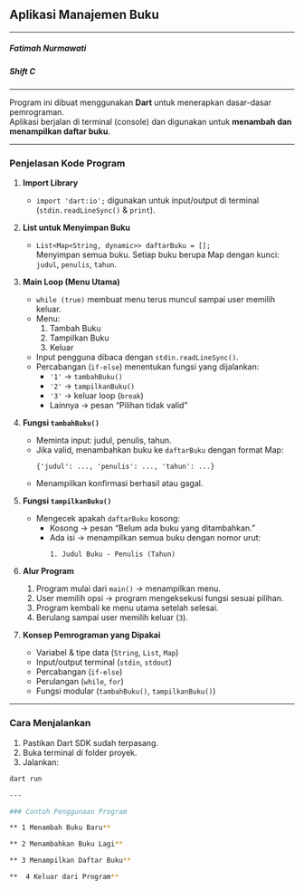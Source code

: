 ## Aplikasi Manajemen Buku 
---
##### Fatimah Nurmawati
##### Shift C
---

Program ini dibuat menggunakan **Dart** untuk menerapkan dasar-dasar pemrograman.  
Aplikasi berjalan di terminal (console) dan digunakan untuk **menambah dan menampilkan daftar buku**.

---

### Penjelasan Kode Program

1. **Import Library**
   - `import 'dart:io';` digunakan untuk input/output di terminal (`stdin.readLineSync()` & `print`).

2. **List untuk Menyimpan Buku**
   - `List<Map<String, dynamic>> daftarBuku = [];`  
     Menyimpan semua buku. Setiap buku berupa Map dengan kunci: `judul`, `penulis`, `tahun`.

3. **Main Loop (Menu Utama)**
   - `while (true)` membuat menu terus muncul sampai user memilih keluar.  
   - Menu:
     1. Tambah Buku  
     2. Tampilkan Buku  
     3. Keluar  
   - Input pengguna dibaca dengan `stdin.readLineSync()`.  
   - Percabangan (`if-else`) menentukan fungsi yang dijalankan:
     - `'1'` → `tambahBuku()`  
     - `'2'` → `tampilkanBuku()`  
     - `'3'` → keluar loop (`break`)  
     - Lainnya → pesan “Pilihan tidak valid”

4. **Fungsi `tambahBuku()`**
   - Meminta input: judul, penulis, tahun.  
   - Jika valid, menambahkan buku ke `daftarBuku` dengan format Map:
     ```
     {'judul': ..., 'penulis': ..., 'tahun': ...}
     ```
   - Menampilkan konfirmasi berhasil atau gagal.

5. **Fungsi `tampilkanBuku()`**
   - Mengecek apakah `daftarBuku` kosong:
     - Kosong → pesan “Belum ada buku yang ditambahkan.”  
     - Ada isi → menampilkan semua buku dengan nomor urut:
       ```
       1. Judul Buku - Penulis (Tahun)
       ```

6. **Alur Program**
   1. Program mulai dari `main()` → menampilkan menu.  
   2. User memilih opsi → program mengeksekusi fungsi sesuai pilihan.  
   3. Program kembali ke menu utama setelah selesai.  
   4. Berulang sampai user memilih keluar (`3`).

7. **Konsep Pemrograman yang Dipakai**
   - Variabel & tipe data (`String`, `List`, `Map`)  
   - Input/output terminal (`stdin`, `stdout`)  
   - Percabangan (`if-else`)  
   - Perulangan (`while`, `for`)  
   - Fungsi modular (`tambahBuku()`, `tampilkanBuku()`)

---

### Cara Menjalankan
1. Pastikan Dart SDK sudah terpasang.  
2. Buka terminal di folder proyek.  
3. Jalankan:
```bash
dart run

---

### Contoh Penggunaan Program

** 1 Menambah Buku Baru**

** 2 Menambahkan Buku Lagi**

** 3 Menampilkan Daftar Buku**

**  4 Keluar dari Program**

